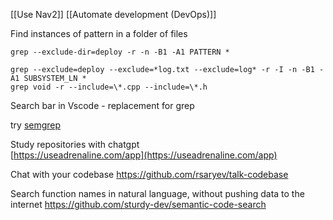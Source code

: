 [[Use Nav2]]
[[Automate development (DevOps)]]

Find instances of pattern in a folder of files
```
grep --exclude-dir=deploy -r -n -B1 -A1 PATTERN *

grep --exclude=deploy --exclude=*log.txt --exclude=log* -r -I -n -B1 -A1 SUBSYSTEM_LN *
grep void -r --include=\*.cpp --include=\*.h
```

Search bar in Vscode - replacement for grep

try [semgrep](https://semgrep.dev/)

Study repositories with chatgpt  
[https://useadrenaline.com/app](https://useadrenaline.com/app)

Chat with your codebase
https://github.com/rsaryev/talk-codebase

Search function names in natural language, without pushing data to the internet
https://github.com/sturdy-dev/semantic-code-search